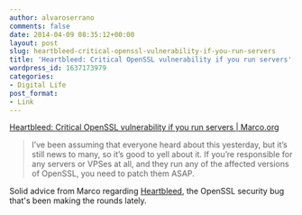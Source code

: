```yaml
---
author: alvaroserrano
comments: false
date: 2014-04-09 08:35:12+00:00
layout: post
slug: heartbleed-critical-openssl-vulnerability-if-you-run-servers
title: 'Heartbleed: Critical OpenSSL vulnerability if you run servers'
wordpress_id: 1637173979
categories:
- Digital Life
post_format:
- Link
---
```


[Heartbleed: Critical OpenSSL vulnerability if you run servers | Marco.org](http://www.marco.org/2014/04/08/heartbleed-bug)



<blockquote>I’ve been assuming that everyone heard about this yesterday, but it’s still news to many, so it’s good to yell about it. If you’re responsible for any servers or VPSes at all, and they run any of the affected versions of OpenSSL, you need to patch them ASAP.</blockquote>



Solid advice from Marco regarding [Heartbleed](http://heartbleed.com), the OpenSSL security bug that's been making the rounds lately.


